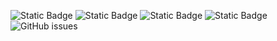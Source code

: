 ![Static Badge](https://img.shields.io/badge/blacklists-60-000000) ![Static Badge](https://img.shields.io/badge/blacklisted-2817994-cc0000) ![Static Badge](https://img.shields.io/badge/whitelisted-2249-00CC00) ![Static Badge](https://img.shields.io/badge/streaming_blacklist-28107-000000) ![GitHub issues](https://img.shields.io/github/issues/fabriziosalmi/blacklists)
